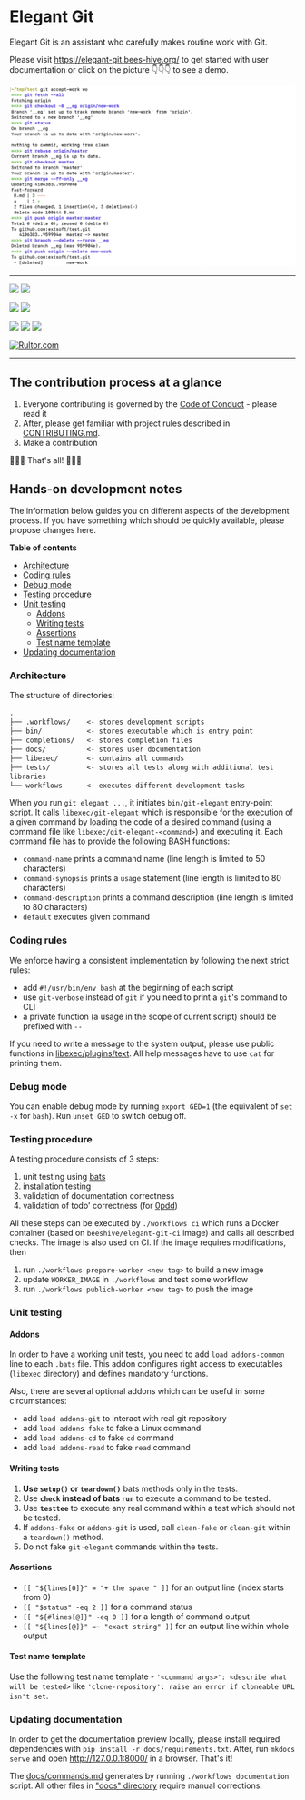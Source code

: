 [sb]: https://img.shields.io/badge/Choose%20issue-simple-green
[sl]: https://github.com/bees-hive/elegant-git/issues?q=is%3Aissue+is%3Aopen+label%3A%22help+wanted%22+sort%3Acomments-desc+no%3Aassignee
[ab]: https://img.shields.io/badge/Choose%20issue-any-blue
[al]: https://github.com/bees-hive/elegant-git/issues?q=is%3Aissue+is%3Aopen+sort%3Areactions-%2B1-desc+no%3Aassignee
[cb]: https://img.shields.io/github/commits-since/bees-hive/elegant-git/latest?label=Commits%20for%20next%20release
[cl]: https://github.com/bees-hive/elegant-git/commits/master
[vb]: https://img.shields.io/github/v/tag/bees-hive/elegant-git?label=Last%20release
[vl]: https://github.com/bees-hive/elegant-git/releases/latest
[lb]: https://img.shields.io/github/license/bees-hive/elegant-git
[0b]: http://www.0pdd.com/svg?name=bees-hive/elegant-git
[0l]: http://www.0pdd.com/p?name=bees-hive/elegant-git
[bb]: https://travis-ci.org/bees-hive/elegant-git.svg?branch=master
[bl]: https://travis-ci.org/bees-hive/elegant-git
[db]: https://readthedocs.org/projects/elegant-git/badge/?version=latest
[dl]: https://elegant-git.bees-hive.org/en/latest/?badge=latest

# Elegant Git
Elegant Git is an assistant who carefully makes routine work with Git.

Please visit <https://elegant-git.bees-hive.org/> to get started with user documentation or
click on the picture :point_down::point_down::point_down: to see a demo.

[![Elegant Git Demo](docs/git-elegant-demo.png)](http://www.youtube.com/watch?v=Py6bpwJw30I)

---

[![][vb]][vl] [![][cb]][cl]

[![][sb]][sl] [![][ab]][al]

[![][bb]][bl] [![][db]][dl] [![][0b]][0l]

[![Rultor.com](http://www.rultor.com/b/bees-hive/elegant-git)](http://www.rultor.com/p/bees-hive/elegant-git)

---

## The contribution process at a glance
1. Everyone contributing is governed by the [Code of Conduct](CODE_OF_CONDUCT.md) - please read it
2. After, please get familiar with project rules described in [CONTRIBUTING.md](CONTRIBUTING.md).
3. Make a contribution

:tada::tada::tada: That's all! :tada::tada::tada:

## Hands-on development notes
The information below guides you on different aspects of the development process. If you have
something which should be quickly available, please propose changes here.

**Table of contents**

- [Architecture](#architecture)
- [Coding rules](#coding-rules)
- [Debug mode](#debug-mode)
- [Testing procedure](#testing-procedure)
- [Unit testing](#unit-testing)
  - [Addons](#addons)
  - [Writing tests](#writing-tests)
  - [Assertions](#assertions)
  - [Test name template](#test-name-template)
- [Updating documentation](#updating-documentation)

### Architecture

The structure of directories:
```text
.
├── .workflows/    <- stores development scripts
├── bin/           <- stores executable which is entry point
├── completions/   <- stores completion files
├── docs/          <- stores user documentation
├── libexec/       <- contains all commands
├── tests/         <- stores all tests along with additional test libraries
└── workflows      <- executes different development tasks
```

When you run `git elegant ...`, it initiates `bin/git-elegant` entry-point script. It calls
`libexec/git-elegant` which is responsible for the execution of a given command by loading the code
of a desired command (using a command file like `libexec/git-elegant-<command>`) and executing
it. Each command file has to provide the following BASH functions:
- `command-name` prints a command name (line length is limited to 50 characters)
- `command-synopsis` prints a `usage` statement (line length is limited to 80 characters)
- `command-description` prints a command description (line length is limited to 80 characters)
- `default` executes given command

### Coding rules
We enforce having a consistent implementation by following the next strict rules:
- add `#!/usr/bin/env bash` at the beginning of each script
- use `git-verbose` instead of `git` if you need to print a `git`'s command to CLI
- a private function (a usage in the scope of current script) should be prefixed with `--`

If you need to write a message to the system output, please use public functions in
[libexec/plugins/text](libexec/plugins/text). All help messages have to use `cat`
for printing them.

### Debug mode
You can enable debug mode by running `export GED=1` (the equivalent of `set -x` for `bash`). 
Run `unset GED` to switch debug off. 

### Testing procedure
A testing procedure consists of 3 steps:
1. unit testing using [bats](https://github.com/sstephenson/bats)
2. installation testing
3. validation of documentation correctness
4. validation of todo' correctness (for [0pdd](http://www.0pdd.com/p?name=bees-hive/elegant-git))

All these steps can be executed by `./workflows ci` which runs a Docker container (based on
`beeshive/elegant-git-ci` image) and calls all described checks. The image is also used on CI.
If the image requires modifications, then

1. run `./workflows prepare-worker <new tag>` to build a new image
2. update `WORKER_IMAGE` in `./workflows` and test some workflow
3. run `./workflows publich-worker <new tag>`  to push the image

### Unit testing
#### Addons
In order to have a working unit tests, you need to add `load addons-common` line to each `.bats`
file. This addon configures right access to executables (`libexec` directory) and defines mandatory
functions.

Also, there are several optional addons which can be useful in some circumstances:
- add `load addons-git`  to interact with real git repository
- add `load addons-fake` to fake a Linux command
- add `load addons-cd`   to fake `cd` command
- add `load addons-read` to fake `read` command

#### Writing tests
1. **Use `setup()` or `teardown()`** bats methods only in the tests.
2. Use **`check` instead of bats `run`** to execute a command to be tested.
3. Use **`testtee`** to execute any real command within a test which should not be tested.
4. If `addons-fake` or `addons-git` is used, call `clean-fake` or `clean-git` within a `teardown()` method.
5. Do not fake `git-elegant` commands within the tests.

#### Assertions
- `[[ "${lines[0]}" = "+ the space " ]]` for an output line (index starts from 0)
- `[[ "$status" -eq 2 ]]` for a command status
- `[[ "${#lines[@]}" -eq 0 ]]` for a length of command output
- `[[ "${lines[@]}" =~ "exact string" ]]` for an output line within whole output

#### Test name template
Use the following test name template - `'<command args>': <describe what will be tested>` like
`'clone-repository': raise an error if cloneable URL isn't set`.

### Updating documentation
In order to get the documentation preview locally, please install required dependencies with 
`pip install -r docs/requirements.txt`. After, run `mkdocs serve` and open <http://127.0.0.1:8000/> 
in a browser. That's it!

The [docs/commands.md](docs/commands.md) generates by running `./workflows documentation` script.
All other files in ["docs" directory](docs/) require manual corrections.
